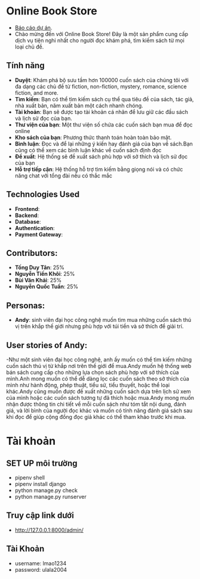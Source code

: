# Online Book Store
- [Báo cáo dự án](https://docs.google.com/document/d/1ux_O7ywsHKS-IiaiwE3iXOXTt4w7d-6cL-nfgmfPbUU/edit?usp=sharing).
- Chào mừng đến với Online Book Store! Đây là một sản phẩm cung cấp dịch vụ tiện nghi nhất cho người đọc khám phá, tìm kiếm sách từ mọi loại chủ đề.

## Tính năng

- **Duyệt**: Khám phá bộ sưu tầm hơn 100000 cuốn sách của chúng tôi với đa dạng các chủ đề từ fiction, non-fiction, mystery, romance, science fiction, and more.
- **Tìm kiếm**: Bạn có thể tìm kiếm sách cụ thể qua tiêu đề của sách, tác giả, nhà xuất bản, năm xuất bản một cách nhanh chóng.
- **Tài khoản**: Bạn sẽ được tạo tài khoản cá nhân để lưu giữ các đầu sách và lịch sử đọc của bạn.
- **Thư viện của bạn**: Một thư viện số chứa các cuốn sách bạn mua để đọc online
- **Kho sách của bạn**: Phương thức thanh toán hoàn toàn bảo mật.
- **Bình luận**: Đọc và để lại những ý kiến hay đánh giá của bạn về sách.Bạn cũng có thể xem các bình luận khác về cuốn sách định đọc
- **Đề xuất**: Hệ thống sẽ đề xuất sách phù hợp với sở thích và lịch sử đọc của bạn
- **Hỗ trợ tiếp cận**: Hệ thống hỗ trợ tìm kiếm bằng giọng nói và có chức năng chat với tổng đài nếu có thắc mắc

## Technologies Used

- **Frontend**: 
- **Backend**: 
- **Database**:
- **Authentication**:
- **Payment Gateway**:

## Contributors:
- **Tống Duy Tân**: 25%
- **Nguyễn Tiến Khôi**: 25%
- **Bùi Văn Khải**: 25%
- **Nguyễn Quốc Tuấn**: 25% 
## Personas:
- **Andy**: sinh viên đại học công nghệ muốn tìm mua những cuốn sách thú vị trên khắp thế giới nhưng phù hợp với túi tiền và sở thích để giải trí. 
## User stories of Andy:
-Như một sinh viên đại học công nghệ, anh ấy muốn có thể tìm kiếm những cuốn sách thú vị từ khắp nơi trên thế giới để mua.Andy muốn hệ thống web bán sách cung cấp cho những lựa chọn sách phù hợp với sở thích của mình.Anh mong muốn có thể dễ dàng lọc các cuốn sách theo sở thích của mình như hành động, phép thuật, tiểu sử, tiểu thuyết, hoặc thể loại khác.Andy cũng muốn được đề xuất những cuốn sách dựa trên lịch sử xem của mình hoặc các cuốn sách tương tự đã thích hoặc mua.Andy mong muốn nhận được thông tin chi tiết về mỗi cuốn sách như tóm tắt nội dung, đánh giá, và lời bình của người đọc khác và muốn có tính năng đánh giá sách sau khi đọc để giúp cộng đồng đọc giả khác có thể tham khảo trước khi mua.
# Tài khoản

## SET UP môi trường

- pipenv shell
- pipenv install django
- python manage.py check
- python manage.py runserver

## Truy cập link dưới
- http://127.0.0.1:8000/admin/

## Tài Khoản
- username: lmao1234
- password: ulala2004


